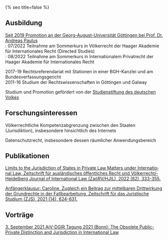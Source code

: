 {% seo title=false %}

## Ausbildung
[Seit 2019 Promotion an der Georg-August-Universität Göttingen bei Prof. Dr. Andreas Paulus](https://uni-goettingen.de/de/428947.html)  
: 07/2022 Teilnahme am Sommerkurs in Völkerrecht der Haager Akademie für Internationales Recht (Directed Studies)  
: 08/2022 Teilnahme am Sommerkurs in Internationalem Privatrecht der Haager Akademie für Internationales Recht

2017-19 Rechtsreferendariat mit Stationen in einer BGH-&shy;Kanzlei und am Bundes&shy;verfassungs&shy;gericht  
2011-16 Studium der Rechts&shy;wissen&shy;schaften in Göttingen und Galway  
  
Studium und Promotion gefördert von der [Studien&shy;stiftung des deutschen Volkes](https://www.studienstiftung.de/leitbild/)

## Forschungsinteressen
Völkerrechtliche Kompetenzabgrenzung zwischen den Staaten (Jurisdiktion), insbesondere hinsichtlich des Internets  

Datenschutzrecht, insbesondere dessen räumlicher Anwendungsbereich

## Publikationen
[Limits to the Juris&shy;diction of Sta&shy;tes in Priv&shy;ate Law Matters under Inter&shy;natio&shy;nal Law, Zeit&shy;schrift für aus&shy;länd&shy;isches öffent&shy;liches Recht und Völker&shy;recht/&shy;Heidel&shy;berg Jour&shy;nal of Inter&shy;nat&shy;ional Law (ZaöRV/&shy;HJIL), 2022 (82), 333-355.](https://www.nomos-elibrary.de/10.17104/0044-2348-2022-2-333/limits-to-the-jurisdiction-of-states-in-private-law-matters-under-international-law-jahrgang-82-2022-heft-2?page=1)  

[Anfänger&shy;klausur: Caroline. Zu&shy;gleich ein Bei&shy;trag zur mit&shy;tel&shy;baren Dritt&shy;wirk&shy;ung der Grund&shy;rech&shy;te in der Fall&shy;bear&shy;beit&shy;ung, Zeit&shy;schrift für das Jurist&shy;ische Studium (ZJS), 2021 (14), 624-631.](http://www.zjs-online.com/dat/artikel/2021_5_1551.pdf)

## Vorträge
[3. September 2021 AjV-DGIR Tagung 2021 (Bonn): The Obsolete Public-Private Distinction and Jurisdiction in International Law](https://www.jura.uni-bonn.de/fileadmin/Fachbereich_Rechtswissenschaft/Einrichtungen/Institute/Voelkerrecht/AjV_Tagung_2021/AjV-DGIR_Conference_2021_Programme_short.pdf)
